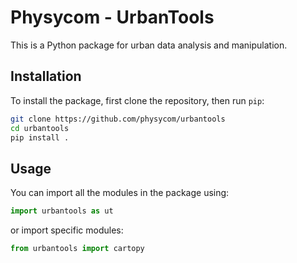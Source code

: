 # Physycom - UrbanTools
This is a Python package for urban data analysis and manipulation.

## Installation
To install the package, first clone the repository, then run `pip`:
```bash
git clone https://github.com/physycom/urbantools
cd urbantools
pip install .
```
## Usage
You can import all the modules in the package using:
```python
import urbantools as ut
```
or import specific modules:
```python
from urbantools import cartopy
```
